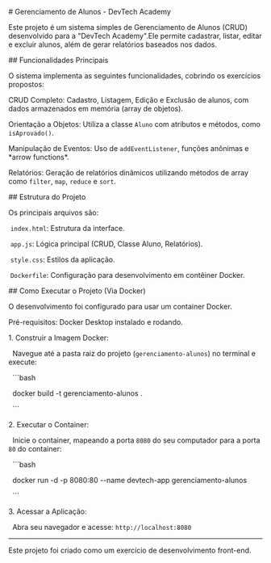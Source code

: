 \# Gerenciamento de Alunos - DevTech Academy



Este projeto é um sistema simples de Gerenciamento de Alunos (CRUD) desenvolvido para a "DevTech Academy".Ele permite cadastrar, listar, editar e excluir alunos, além de gerar relatórios baseados nos dados.



\## Funcionalidades Principais



O sistema implementa as seguintes funcionalidades, cobrindo os exercícios propostos:



CRUD Completo: Cadastro, Listagem, Edição e Exclusão de alunos, com dados armazenados em memória (array de objetos).

Orientação a Objetos: Utiliza a classe `Aluno` com atributos e métodos, como `isAprovado()`.

Manipulação de Eventos: Uso de `addEventListener`, funções anônimas e \*arrow functions\*.

Relatórios: Geração de relatórios dinâmicos utilizando métodos de array como `filter`, `map`, `reduce` e `sort`.



\## Estrutura do Projeto



Os principais arquivos são:



&nbsp;`index.html`: Estrutura da interface.

&nbsp;`app.js`: Lógica principal (CRUD, Classe Aluno, Relatórios).

&nbsp;`style.css`: Estilos da aplicação.

&nbsp;`Dockerfile`: Configuração para desenvolvimento em contêiner Docker.



\## Como Executar o Projeto (Via Docker)



O desenvolvimento foi configurado para usar um container Docker.



Pré-requisitos: Docker Desktop instalado e rodando.



1\.  Construir a Imagem Docker:

&nbsp;   Navegue até a pasta raiz do projeto (`gerenciamento-alunos`) no terminal e execute:

&nbsp;   ```bash

&nbsp;   docker build -t gerenciamento-alunos .

&nbsp;   ```



2\.  Executar o Container:

&nbsp;   Inicie o container, mapeando a porta `8080` do seu computador para a porta `80` do container:

&nbsp;   ```bash

&nbsp;   docker run -d -p 8080:80 --name devtech-app gerenciamento-alunos

&nbsp;   ```



3\.  Acessar a Aplicação:

&nbsp;   Abra seu navegador e acesse: `http://localhost:8080`



---

Este projeto foi criado como um exercício de desenvolvimento front-end.

